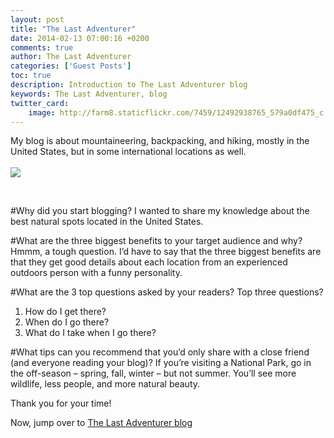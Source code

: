 ```yaml
---
layout: post
title: "The Last Adventurer"
date: 2014-02-13 07:00:16 +0200
comments: true
author: The Last Adventurer
categories: ['Guest Posts']
toc: true
description: Introduction to The Last Adventurer blog
keywords: The Last Adventurer, blog
twitter_card:
    image: http://farm8.staticflickr.com/7459/12492938765_579a0df475_c.jpg
---
```

My blog is about mountaineering, backpacking, and hiking, mostly in the United States, but in some international locations as well.<br><br>
<img src="http://farm8.staticflickr.com/7459/12492938765_579a0df475_c.jpg">
<!--more--><br>

#Why did you start blogging?
I wanted to share my knowledge about the best natural spots located in the United States. 

#What are the three biggest benefits to your target audience and why?
Hmmm, a tough question. I’d have to say that the three biggest benefits are that they get good details about each location from an experienced outdoors person with a funny personality. 

#What are the 3 top questions asked by your readers? Top three questions? 
1) How do I get there?
2) When do I go there? 
3) What do I take when I go there?

#What tips can you recommend that you’d only share with a close friend (and everyone reading your blog)? 
If you’re visiting a National Park, go in the off-season – spring, fall, winter – but not summer. You’ll see more wildlife, less people, and more natural beauty. 

Thank you for your time!

Now, jump over to <a href="http://www.lastadventurer.com" target="_blank">The Last Adventurer blog</a>